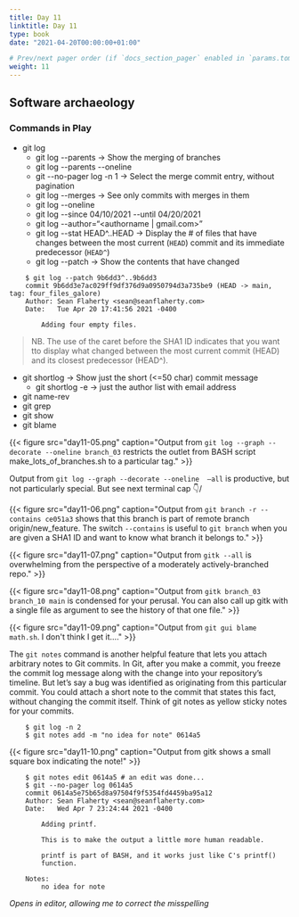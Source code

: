 ```yaml
---
title: Day 11
linktitle: Day 11
type: book
date: "2021-04-20T00:00:00+01:00"

# Prev/next pager order (if `docs_section_pager` enabled in `params.toml`)
weight: 11
---
```

## Software archaeology

### Commands in Play
* git log
	* git log --parents -> Show the merging of branches
	* git log --parents --oneline
	* git --no-pager log <SHA1 ID fragment> -n 1 -> Select the merge commit entry, without pagination
	* git log --merges -> See only commits with merges in them
	* git log --oneline <repo-filename> <repo-filename>
	* git log --since 04/10/2021 --until 04/20/2021
	* git log --author=“<authorname | gmail.com>”
	* git log --stat HEAD^..HEAD -> Display the # of files that have changes between the most current (`HEAD`) commit and its immediate predecessor (`HEAD^`)
	* git log --patch -> Show the contents that have changed
```
	$ git log --patch 9b6dd3^..9b6dd3
	commit 9b6dd3e7ac029ff9df376d9a0950794d3a735be9 (HEAD -> main, tag: four_files_galore)
	Author: Sean Flaherty <sean@seanflaherty.com>
	Date:   Tue Apr 20 17:41:56 2021 -0400

	    Adding four empty files.
```
> NB. The use of the caret before the SHA1 ID indicates that you want tto display what changed between the most current commit (HEAD) and its closest predecessor (HEAD^).
* git shortlog -> Show just the short (<=50 char) commit message
	* git shortlog -e -> just the author list with email address
* git name-rev
* git grep
* git show
* git blame

{{< figure src="day11-05.png" caption="Output from `git log --graph --decorate --oneline branch_03` restricts the outlet from BASH script make_lots_of_branches.sh to a particular tag." >}}

Output from `git log --graph --decorate --oneline  —all` is productive, but not particularly special. But see next terminal cap 👇/

{{< figure src="day11-06.png" caption="Output from `git branch -r --contains ce051a3` shows that this branch is part of remote branch origin/new_feature. The switch `--contains` is useful to `git branch` when you are given a SHA1 ID and want to know what branch it belongs to." >}}

{{< figure src="day11-07.png" caption="Output from `gitk --all` is overwhelming from the perspective of a moderately actively-branched repo." >}}

{{< figure src="day11-08.png" caption="Output from `gitk branch_03 branch_10 main` is condensed for your perusal. You can also call up gitk with a single file as argument to see the history of that one file." >}}

{{< figure src="day11-09.png" caption="Output from `git gui blame math.sh`. I don't think I get it…." >}}

The `git notes` command is another helpful feature that lets you attach arbitrary notes to Git commits. In Git, after you make a commit, you freeze the commit log message along with the change into your repository’s timeline. But let’s say a bug was identified as originating from this particular commit. You could attach a short note to the commit that states this fact, without changing the commit itself. Think of git notes as yellow sticky notes for your commits.

```
	$ git log -n 2
	$ git notes add -m "no idea for note" 0614a5
```

{{< figure src="day11-10.png" caption="Output from gitk shows a small square box indicating the note!" >}}

```
	$ git notes edit 0614a5 # an edit was done...
	$ git --no-pager log 0614a5
	commit 0614a5e75b65d8a97504f9f5354fd4459ba95a12
	Author: Sean Flaherty <sean@seanflaherty.com>
	Date:   Wed Apr 7 23:24:44 2021 -0400

	    Adding printf.

	    This is to make the output a little more human readable.

	    printf is part of BASH, and it works just like C's printf()
	    function.

	Notes:
	    no idea for note
```
_Opens in editor, allowing me to correct the misspelling_
